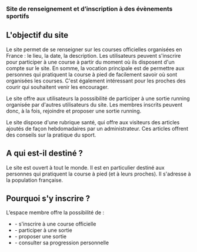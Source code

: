 <h3>Site de renseignement et d’inscription à des évènements sportifs</h3>


<h2>L'objectif du site</h2>

<p>Le site permet de se renseigner sur les courses officielles organisées en France : le lieu, la date, la description.
Les utilisateurs peuvent s'inscrire pour participer à une course à partir du moment où ils disposent d'un compte sur le site.
En somme, la vocation principale est de permettre aux personnes qui pratiquent la course à pied de facilement savoir où sont organisées les courses.
C'est également intéressant pour les proches des courir qui souhaitent venir les encourager.</p>


<p>Le site offre aux utilisateurs la posssibilité de participer à une sortie running organisée par d'autres utilisateurs du site. 
Les membres inscrits peuvent donc, à la fois, rejoindre et proposer une sortie running.</p>


<p>Le site dispose d'une rubrique santé, qui offre aux visiteurs des articles ajoutés de façon hebdomadaires par un administrateur.
Ces articles offrent des conseils sur la pratique du sport.</p>


<h2>A qui est-il destiné ?</h2>

<p>Le site est ouvert à tout le monde.
Il est en particulier destiné aux personnes qui pratiquent la course à pied (et à leurs proches).
Il s'adresse à la population française.</p>


<h2>Pourquoi s'y inscrire ?</h2>

L’espace membre offre la possibilité de :
<ul>
  <li>- s'inscrire à une course officielle</li>
  <li>- participer à une sortie</li>
  <li>- proposer une sortie</li>
  <li>- consulter sa progression personnelle</li>
</ul>
